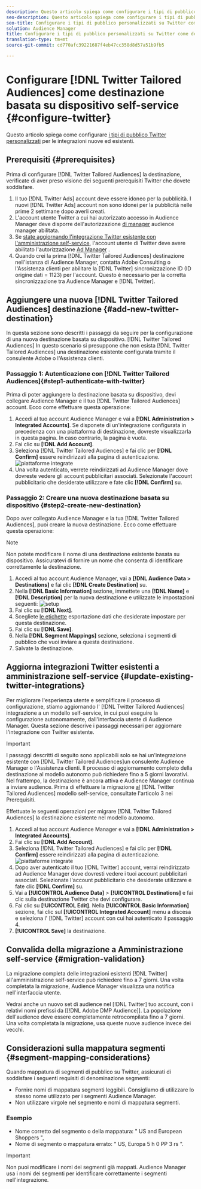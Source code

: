 ```yaml
---
description: Questo articolo spiega come configurare i tipi di pubblico Twitter personalizzati per le integrazioni nuove ed esistenti.
seo-description: Questo articolo spiega come configurare i tipi di pubblico Twitter personalizzati per le integrazioni nuove ed esistenti.
seo-title: Configurare i tipi di pubblico personalizzati su Twitter come destinazione basata su dispositivo self-service
solution: Audience Manager
title: Configurare i tipi di pubblico personalizzati su Twitter come destinazione basata su dispositivo self-service
translation-type: tm+mt
source-git-commit: cd770afc39221687f4eb47cc358d8d57a51b9fb5

---
```



# Configurare [!DNL Twitter Tailored Audiences] come destinazione basata su dispositivo self-service {#configure-twitter}

Questo articolo spiega come configurare [i tipi di pubblico Twitter personalizzati](https://business.twitter.com/en/targeting/tailored-audiences.html) per le integrazioni nuove ed esistenti.

## Prerequisiti {#prerequisites}

Prima di configurare [!DNL Twitter Tailored Audiences] la destinazione, verificate di aver preso visione dei seguenti prerequisiti Twitter che dovete soddisfare.

1. Il tuo [!DNL Twitter Ads] account deve essere idoneo per la pubblicità. I nuovi [!DNL Twitter Ads] account non sono idonei per la pubblicità nelle prime 2 settimane dopo averli creati.
1. L'account utente Twitter a cui hai autorizzato accesso in Audience Manager deve disporre dell'autorizzazione [di manager](https://business.twitter.com/en/help/troubleshooting/multi-user-login-faq.html#accesslevels) audience manager abilitata.
1. Se [state aggiornando l'integrazione Twitter esistente con l'amministrazione self-service](#update-existing-twitter-integrations), l'account utente di Twitter deve avere abilitato l'autorizzazione [Ad Manager](https://business.twitter.com/en/help/troubleshooting/multi-user-login-faq.html#accesslevels) .
1. Quando crei la prima [!DNL Twitter Tailored Audiences] destinazione nell'istanza di Audience Manager, contatta Adobe Consulting o l'Assistenza clienti per abilitare la [!DNL Twitter] sincronizzazione ID (ID origine dati = 1123) per l'account. Questo è necessario per la corretta sincronizzazione tra Audience Manager e [!DNL Twitter].

## Aggiungere una nuova [!DNL Twitter Tailored Audiences] destinazione {#add-new-twitter-destination}

In questa sezione sono descritti i passaggi da seguire per la configurazione di una nuova destinazione basata su dispositivo. [!DNL Twitter Tailored Audiences] In questo scenario si presuppone che non esista [!DNL Twitter Tailored Audiences] una destinazione esistente configurata tramite il consulente Adobe o l'Assistenza clienti.

### Passaggio 1: Autenticazione con [!DNL Twitter Tailored Audiences]{#step1-authenticate-with-twitter}

Prima di poter aggiungere la destinazione basata su dispositivo, devi collegare Audience Manager e il tuo [!DNL Twitter Tailored Audiences] account. Ecco come effettuare questa operazione:

1. Accedi al tuo account Audience Manager e vai a **[!DNL Administration > Integrated Accounts]**. Se disponete di un'integrazione configurata in precedenza con una piattaforma di destinazione, dovreste visualizzarla in questa pagina. In caso contrario, la pagina è vuota.
2. Fai clic su **[!DNL Add Account]**.
3. Seleziona [!DNL Twitter Tailored Audiences] e fai clic per **[!DNL Confirm]** essere reindirizzati alla pagina di autenticazione. ![piattaforme integrate](assets/dbd-integrated-platforms.png)
4. Una volta autenticato, verrete reindirizzati ad Audience Manager dove dovreste vedere gli account pubblicitari associati. Selezionate l'account pubblicitario che desiderate utilizzare e fate clic **[!DNL Confirm]** su.

### Passaggio 2: Creare una nuova destinazione basata su dispositivo {#step2-create-new-destination}

Dopo aver collegato Audience Manager e la tua [!DNL Twitter Tailored Audiences], puoi creare la nuova destinazione. Ecco come effettuare questa operazione:

>[!NOTE]
>
>Non potete modificare il nome di una destinazione esistente basata su dispositivo. Assicuratevi di fornire un nome che consenta di identificare correttamente la destinazione.

1. Accedi al tuo account Audience Manager, vai a **[!DNL Audience Data > Destinations]** e fai clic **[!DNL Create Destination]** su.
2. Nella **[!DNL Basic Information]** sezione, immettete una **[!DNL Name]** e **[!DNL Description]** per la nuova destinazione e utilizzate le impostazioni seguenti: ![setup](assets/dbd-new-basic.png)
3. Fai clic su **[!DNL Next]**.
4. Scegliete [le etichette](/help/using/features/data-export-controls.md#controls-labels) esportazione dati che desiderate impostare per questa destinazione.
5. Fai clic su **[!DNL Save]**.
6. Nella **[!DNL Segment Mappings]** sezione, seleziona i segmenti di pubblico che vuoi inviare a questa destinazione.
7. Salvate la destinazione.

## Aggiorna integrazioni Twitter esistenti a amministrazione self-service {#update-existing-twitter-integrations}

Per migliorare l'esperienza utente e semplificare il processo di configurazione, stiamo aggiornando l' [!DNL Twitter Tailored Audiences] integrazione a un modello self-service, in cui puoi eseguire la configurazione autonomamente, dall'interfaccia utente di Audience Manager. Questa sezione descrive i passaggi necessari per aggiornare l'integrazione con Twitter esistente.

>[!IMPORTANT]
>
>I passaggi descritti di seguito sono applicabili solo se hai un'integrazione esistente con [!DNL Twitter Tailored Audiences]un consulente Audience Manager o l'Assistenza clienti. Il processo di aggiornamento completo della destinazione al modello autonomo può richiedere fino a 5 giorni lavorativi. Nel frattempo, la destinazione è ancora attiva e Audience Manager continua a inviare audience.
> Prima di effettuare la migrazione [al](#prerequisites) [!DNL Twitter Tailored Audiences] modello self-service, consultate l'articolo 3 nei Prerequisiti.

Effettuate le seguenti operazioni per migrare [!DNL Twitter Tailored Audiences] la destinazione esistente nel modello autonomo.

1. Accedi al tuo account Audience Manager e vai a **[!DNL Administration > Integrated Accounts]**.
1. Fai clic su **[!DNL Add Account]**.
1. Seleziona [!DNL Twitter Tailored Audiences] e fai clic per **[!DNL Confirm]** essere reindirizzati alla pagina di autenticazione. ![piattaforme integrate](assets/dbd-integrated-platforms.png)
1. Dopo aver autenticato il tuo [!DNL Twitter] account, verrai reindirizzato ad Audience Manager dove dovresti vedere i tuoi account pubblicitari associati. Selezionate l'account pubblicitario che desiderate utilizzare e fate clic **[!DNL Confirm]** su.
1. Vai a **[!UICONTROL Audience Data]** &gt; **[!UICONTROL Destinations]** e fai clic sulla destinazione Twitter che devi configurare.
1. Fai clic su **[!UICONTROL Edit]**. Nella **[!UICONTROL Basic Information]** sezione, fai clic sul **[!UICONTROL Integrated Account]** menu a discesa e seleziona l' [!DNL Twitter] account con cui hai autenticato il passaggio 4.
1. **[!UICONTROL Save]** la destinazione.

## Convalida della migrazione a Amministrazione self-service {#migration-validation}

La migrazione completa delle integrazioni esistenti [!DNL Twitter] all'amministrazione self-service può richiedere fino a 7 giorni. Una volta completata la migrazione, Audience Manager visualizza una notifica nell'interfaccia utente.

Vedrai anche un nuovo set di audience nel [!DNL Twitter] tuo account, con i relativi nomi prefissi da [[!DNL Adobe DMP Audience]]. La popolazione dell'audience deve essere completamente retrocompilata fino a 7 giorni. Una volta completata la migrazione, usa queste nuove audience invece dei vecchi.

## Considerazioni sulla mappatura segmenti {#segment-mapping-considerations}

Quando mappatura di segmenti di pubblico su Twitter, assicurati di soddisfare i seguenti requisiti di denominazione segmenti:

* Fornire nomi di mappatura segmenti leggibili. Consigliamo di utilizzare lo stesso nome utilizzato per i segmenti Audience Manager.
* Non utilizzare virgole nel segmento e nomi di mappatura segmenti.

### Esempio 

* Nome corretto del segmento o della mappatura: " US and European Shoppers ",
* Nome di segmento o mappatura errato: " US, Europa 5 h 0 PP 3 rs ".

>[!IMPORTANT]
>
>Non puoi modificare i nomi dei segmenti già mappati. Audience Manager usa i nomi dei segmenti per identificare correttamente i segmenti nell'integrazione.
